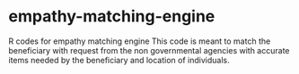 # empathy-matching-engine
R codes for empathy matching engine
This code is meant to match the beneficiary with request from the non governmental agencies
with accurate items needed by the beneficiary and location of individuals.
